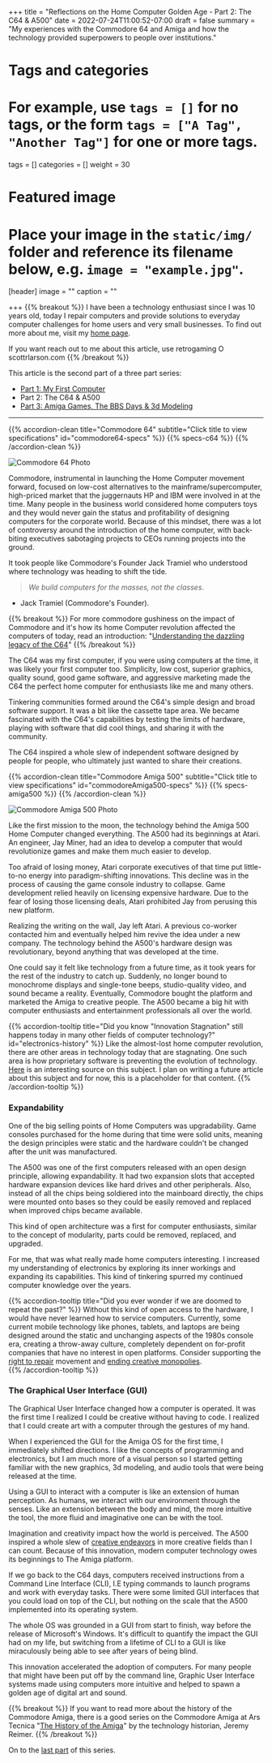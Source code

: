 +++
title = "Reflections on the Home Computer Golden Age - Part 2: The C64 & A500"
date = 2022-07-24T11:00:52-07:00
draft = false
summary = "My experiences with the Commodore 64 and Amiga and how the technology provided superpowers to people over institutions."
# Tags and categories
# For example, use `tags = []` for no tags, or the form `tags = ["A Tag", "Another Tag"]` for one or more tags.
tags = []
categories = []
weight = 30
# Featured image
# Place your image in the `static/img/` folder and reference its filename below, e.g. `image = "example.jpg"`.
[header]
image = ""
caption = ""

+++
{{% breakout %}}
I have been a technology enthusiast since I was 10 years old, today I repair computers and provide solutions to everyday computer challenges for home users and very small businesses. To find out more about me, visit my [home page](https://scottrlarson.com). 

If you want reach out to me about this article, use retrogaming O scottrlarson.com
{{% /breakout %}}

This article is the second part of a three part series:

- [Part 1: My First Computer](/memorials/memorial-my-home-computer-reflections-part-1/)
- Part 2: The C64 & A500
- [Part 3: Amiga Games, The BBS Days & 3d Modeling](/memorials/memorial-my-home-computer-reflections-part-3/)

---

{{% accordion-clean title="Commodore 64" subtitle="Click title to view specifications" id="commodore64-specs" %}}
{{% specs-c64 %}}
{{% /accordion-clean %}}

![Commodore 64 Photo](/img/memorials/personal-computers/commodore64-perpective-view-blue-background.jpg)

Commodore, instrumental in launching the Home Computer movement forward, focused on low-cost alternatives to the mainframe/supercomputer, high-priced market that the juggernauts HP and IBM were involved in at the time. Many people in the business world considered home computers toys and they would never gain the status and profitability of designing computers for the corporate world. Because of this mindset, there was a lot of controversy around the introduction of the home computer, with back-biting executives sabotaging projects to CEOs running projects into the ground. 

It took people like Commodore's Founder Jack Tramiel who understood where technology was heading to shift the tide.

>*We build computers for the masses, not the classes*.  
- Jack Tramiel (Commodore's Founder).

{{% breakout %}}
For more commodore gushiness on the impact of Commodore and it's how its home Computer revolution affected the computers of today, read an introduction: "[Understanding the dazzling legacy of the C64](https://www.bitmapbooks.com/blogs/news/back-to-basic-understanding-the-dazzling-legacy-of-the-commodore-64)"
{{% /breakout %}}

The C64 was my first computer, if you were using computers at the time, it was likely your first computer too. Simplicity, low cost, superior graphics, quality sound, good game software, and aggressive marketing made the C64 the perfect home computer for enthusiasts like me and many others.

Tinkering communities formed around the C64's simple design and broad software support. It was a bit like the cassette tape area. We became fascinated with the C64's capabilities by testing the limits of hardware, playing with software that did cool things, and sharing it with the community.

The C64 inspired a whole slew of independent software designed by people for people, who ultimately just wanted to share their creations. 

{{% accordion-clean title="Commodore Amiga 500" subtitle="Click title to view specifications" id="commodoreAmiga500-specs" %}}
{{% specs-amiga500 %}}
{{% /accordion-clean %}}

![Commodore Amiga 500 Photo](/img/memorials/personal-computers/commodore-amiga-500-old-school.webp)

Like the first mission to the moon, the technology behind the Amiga 500 Home Computer changed everything. The A500 had its beginnings at Atari. An engineer, Jay Miner, had an idea to develop a computer that would revolutionize games and make them much easier to develop. 

Too afraid of losing money, Atari corporate executives of that time put little-to-no energy into paradigm-shifting innovations. This decline was in the process of causing the game console industry to collapse. Game development relied heavily on licensing expensive hardware. Due to the fear of losing those licensing deals, Atari prohibited Jay from perusing this new platform. 

Realizing the writing on the wall, Jay left Atari. A previous co-worker contacted him and eventually helped him revive the idea under a new company. The technology behind the A500's hardware design was revolutionary, beyond anything that was developed at the time. 

One could say it felt like technology from a future time, as it took years for the rest of the industry to catch up. Suddenly, no longer bound to monochrome displays and single-tone beeps, studio-quality video, and sound became a reality.  Eventually, Commodore bought the platform and marketed the Amiga to creative people. The A500 became a big hit with computer enthusiasts and entertainment professionals all over the world.

{{% accordion-tooltip title="Did you know \"Innovation Stagnation\" still happens today in many other fields of computer technology?" id="electronics-history" %}}
Like the almost-lost home computer revolution, there are other areas in technology today that are stagnating. One such area is how proprietary software is preventing the evolution of technology. [Here](https://ipwatchdog.com/2022/08/28/software-ownership-is-killing-innovation-controversial-author-calls-for-a-reboot/id=151077/) is an interesting source on this subject. I plan on writing a future article about this subject and for now, this is a placeholder for that content.
{{% /accordion-tooltip %}}

### Expandability
One of the big selling points of Home Computers was upgradability. Game consoles purchased for the home during that time were solid units, meaning the design principles were static and the hardware couldn't be changed after the unit was manufactured.

The A500 was one of the first computers released with an open design principle, allowing expandability. It had two expansion slots that accepted hardware expansion devices like hard drives and other peripherals. Also, instead of all the chips being soldiered into the mainboard directly, the chips were mounted onto bases so they could be easily removed and replaced when improved chips became available. 

This kind of open architecture was a first for computer enthusiasts, similar to the concept of modularity, parts could be removed, replaced, and upgraded. 

For me, that was what really made home computers interesting. I increased my understanding of electronics by exploring its inner workings and expanding its capabilities. This kind of tinkering spurred my continued computer knowledge over the years.

{{% accordion-tooltip title="Did you ever wonder if we are doomed to repeat the past?" %}}
Without this kind of open access to the hardware, I would have never learned how to service computers. Currently, some current mobile technology like phones, tablets, and laptops are being designed around the static and unchanging aspects of the  1980s console era, creating a throw-away culture, completely dependent on for-profit companies that have no interest in open platforms. Consider supporting the [right to repair](https://www.repair.org/stand-up) movement and [ending creative monopolies](https://www.endcreativemonopolies.com/).  
{{% /accordion-tooltip %}}

### The Graphical User Interface (GUI)
The Graphical User Interface changed how a computer is operated. It was the first time I realized I could be creative without having to code. I realized that I could create art with a computer through the gestures of my hand. 

When I experienced the GUI for the Amiga OS for the first time, I immediately shifted directions. I like the concepts of programming and electronics, but I am much more of a visual person so I started getting familiar with the new graphics, 3d modeling, and audio tools that were being released at the time.

Using a GUI to interact with a computer is like an extension of human perception. As humans, we interact with our environment through the senses. Like an extension between the body and mind, the more intuitive the tool, the more fluid and imaginative one can be with the tool. 

Imagination and creativity impact how the world is perceived. The A500 inspired a whole slew of [creative endeavors](https://www.indiegamewebsite.com/2018/10/19/the-complete-history-of-indie-games/) in more creative fields than I can count. Because of this innovation, modern computer technology owes its beginnings to The Amiga platform. 

If we go back to the C64 days, computers received instructions from a Command Line Interface (CLI), I.E typing commands to launch programs and work with everyday tasks. There were some limited GUI interfaces that you could load on top of the CLI, but nothing on the scale that the A500 implemented into its operating system. 

The whole OS was grounded in a GUI from start to finish, way before the release of Microsoft's Windows. It's difficult to quantify the impact the GUI had on my life, but switching from a lifetime of CLI to a GUI is like miraculously being able to see after years of being blind. 

This innovation accelerated the adoption of computers.  For many people that might have been put off by the command line, Graphic User Interface systems made using computers more intuitive and helped to spawn a golden age of digital art and sound. 

{{% breakout %}}
If you want to read more about the history of the Commodore Amiga, there is a good series on the Commodore Amiga at Ars Tecnica "[The History of the Amiga](https://arstechnica.com/series/history-of-the-amiga/)" by the technology historian, Jeremy Reimer.
{{% /breakout %}}  

On to the [last part](/memorials/memorial-my-home-computer-reflections-part-3/) of this series.
